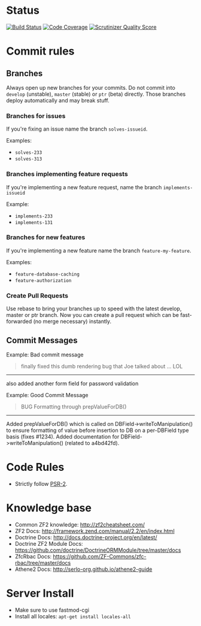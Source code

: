 # Status

[![Build Status](https://magnum.travis-ci.com/serlo-org/athene2.png?token=gtodfPz6nLDS6xphYxdJ&branch=master)](https://magnum.travis-ci.com/serlo-org/athene2)
[![Code Coverage](https://scrutinizer-ci.com/g/serlo-org/athene2/badges/coverage.png?s=1d2264eb2b7376e91de5a8f58574da83fd156045)](https://scrutinizer-ci.com/g/serlo-org/athene2/)
[![Scrutinizer Quality Score](https://scrutinizer-ci.com/g/serlo-org/athene2/badges/quality-score.png?s=f163d3b21f6d3aeed19dd082958e71e544d6686e)](https://scrutinizer-ci.com/g/serlo-org/athene2/)

# Commit rules

## Branches

Always open up new branches for your commits.
Do not commit into `develop` (unstable), `master` (stable) or `ptr` (beta) directly.
Those branches deploy automatically and may break stuff.

### Branches for issues

If you're fixing an issue name the branch `solves-issueid`.

Examples:
* `solves-233`
* `solves-313`

### Branches implementing feature requests

If you're implementing a new feature request, name the branch `implements-issueid`

Example:
* `implements-233`
* `implements-131`

### Branches for new features

If you're implementing a new feature name the branch `feature-my-feature`.

Examples: 

* `feature-database-caching`
* `feature-authorization`

### Create Pull Requests

Use rebase to bring your branches up to speed with the latest develop, master or ptr branch.
Now you can create a pull request which can be fast-forwarded (no merge necessary) instantly.

## Commit Messages

Example: Bad commit message
> finally fixed this dumb rendering bug that Joe talked about ... LOL
  -------------------------------------------------------------------
  also added another form field for password validation

Example: Good Commit Message
> BUG Formatting through prepValueForDB()
  -------------------------------------------------------------------
  Added prepValueForDB() which is called on DBField->writeToManipulation()
  to ensure formatting of value before insertion to DB on a per-DBField type basis (fixes #1234).
  Added documentation for DBField->writeToManipulation() (related to a4bd42fd).

# Code Rules

* Strictly follow [PSR-2](https://github.com/php-fig/fig-standards/blob/master/accepted/PSR-2-coding-style-guide.md).

# Knowledge base

* Common ZF2 knowledge: http://zf2cheatsheet.com/
* ZF2 Docs: http://framework.zend.com/manual/2.2/en/index.html
* Doctrine Docs: http://docs.doctrine-project.org/en/latest/
* Doctrine ZF2 Module Docs: https://github.com/doctrine/DoctrineORMModule/tree/master/docs
* ZfcRbac Docs: https://github.com/ZF-Commons/zfc-rbac/tree/master/docs
* Athene2 Docs: http://serlo-org.github.io/athene2-guide

# Server Install

* Make sure to use fastmod-cgi
* Install all locales: `apt-get install locales-all`
